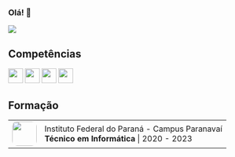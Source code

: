 ### Olá! 👋

<img src="https://github-readme-stats.vercel.app/api/top-langs/?username=luan004&layout=compact&langs_count=6&theme=react&hide=dart&custom_title=Linguagens%20Mais%20Usadas"/>





## Competências 

<img style="height:30px;width:30px" src="https://cdn.jsdelivr.net/gh/devicons/devicon/icons/java/java-original-wordmark.svg" /> <img style="height:30px;width:30px" src="https://cdn.jsdelivr.net/gh/devicons/devicon/icons/javascript/javascript-original.svg" />  <img style="height:30px;width:30px" src="https://cdn.jsdelivr.net/gh/devicons/devicon/icons/css3/css3-original.svg" /> <img style="height:30px;width:30px" src="https://cdn.jsdelivr.net/gh/devicons/devicon/icons/html5/html5-original.svg" />

## Formação

<table>
    <tr>
        <td>
            <img style="height:50px;width:50px;border-radius:10px" src="https://luan004.github.io/images/ifpr.png"/>
        </td>
        <td>
            Instituto Federal do Paraná - Campus Paranavaí<br>
            <b>Técnico em Informática</b> | 2020 - 2023
        </td>
    </tr>
</table>
